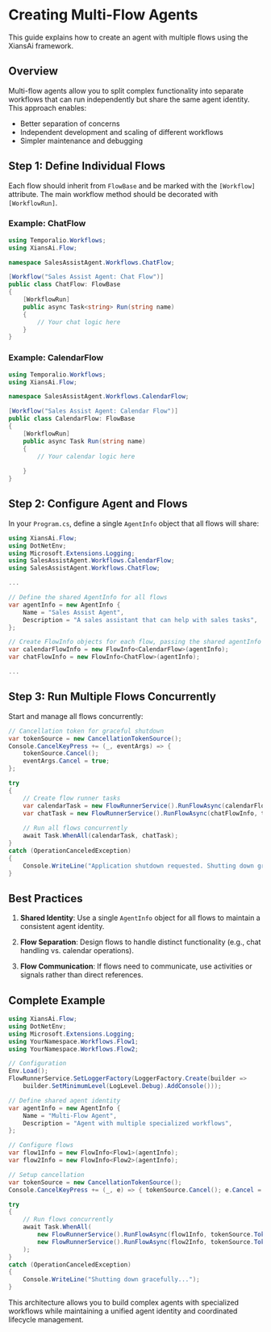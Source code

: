 # Creating Multi-Flow Agents

This guide explains how to create an agent with multiple flows using the XiansAi framework.

## Overview

Multi-flow agents allow you to split complex functionality into separate workflows that can run independently but share the same agent identity. This approach enables:

- Better separation of concerns
- Independent development and scaling of different workflows
- Simpler maintenance and debugging

## Step 1: Define Individual Flows

Each flow should inherit from `FlowBase` and be marked with the `[Workflow]` attribute. The main workflow method should be decorated with `[WorkflowRun]`.

### Example: ChatFlow

```csharp
using Temporalio.Workflows;
using XiansAi.Flow;

namespace SalesAssistAgent.Workflows.ChatFlow;

[Workflow("Sales Assist Agent: Chat Flow")]
public class ChatFlow: FlowBase
{
    [WorkflowRun]
    public async Task<string> Run(string name)
    {
        // Your chat logic here
    }
}
```

### Example: CalendarFlow

```csharp
using Temporalio.Workflows;
using XiansAi.Flow;

namespace SalesAssistAgent.Workflows.CalendarFlow;

[Workflow("Sales Assist Agent: Calendar Flow")]
public class CalendarFlow: FlowBase
{
    [WorkflowRun]
    public async Task Run(string name)
    {
        // Your calendar logic here
        
    }
}
```

## Step 2: Configure Agent and Flows

In your `Program.cs`, define a single `AgentInfo` object that all flows will share:

```csharp
using XiansAi.Flow;
using DotNetEnv;
using Microsoft.Extensions.Logging;
using SalesAssistAgent.Workflows.CalendarFlow;
using SalesAssistAgent.Workflows.ChatFlow;

...

// Define the shared AgentInfo for all flows
var agentInfo = new AgentInfo {
    Name = "Sales Assist Agent",
    Description = "A sales assistant that can help with sales tasks",
};

// Create FlowInfo objects for each flow, passing the shared agentInfo
var calendarFlowInfo = new FlowInfo<CalendarFlow>(agentInfo);
var chatFlowInfo = new FlowInfo<ChatFlow>(agentInfo);

...
```

## Step 3: Run Multiple Flows Concurrently

Start and manage all flows concurrently:

```csharp
// Cancellation token for graceful shutdown
var tokenSource = new CancellationTokenSource();
Console.CancelKeyPress += (_, eventArgs) => { 
    tokenSource.Cancel(); 
    eventArgs.Cancel = true;
};

try
{
    // Create flow runner tasks
    var calendarTask = new FlowRunnerService().RunFlowAsync(calendarFlowInfo, tokenSource.Token);
    var chatTask = new FlowRunnerService().RunFlowAsync(chatFlowInfo, tokenSource.Token);
    
    // Run all flows concurrently
    await Task.WhenAll(calendarTask, chatTask);
}
catch (OperationCanceledException)
{
    Console.WriteLine("Application shutdown requested. Shutting down gracefully...");
}
```

## Best Practices

1. **Shared Identity**: Use a single `AgentInfo` object for all flows to maintain a consistent agent identity.

2. **Flow Separation**: Design flows to handle distinct functionality (e.g., chat handling vs. calendar operations).

3. **Flow Communication**: If flows need to communicate, use activities or signals rather than direct references.

## Complete Example

```csharp
using XiansAi.Flow;
using DotNetEnv;
using Microsoft.Extensions.Logging;
using YourNamespace.Workflows.Flow1;
using YourNamespace.Workflows.Flow2;

// Configuration
Env.Load();
FlowRunnerService.SetLoggerFactory(LoggerFactory.Create(builder => 
    builder.SetMinimumLevel(LogLevel.Debug).AddConsole()));

// Define shared agent identity
var agentInfo = new AgentInfo {
    Name = "Multi-Flow Agent",
    Description = "Agent with multiple specialized workflows",
};

// Configure flows
var flow1Info = new FlowInfo<Flow1>(agentInfo);
var flow2Info = new FlowInfo<Flow2>(agentInfo);

// Setup cancellation
var tokenSource = new CancellationTokenSource();
Console.CancelKeyPress += (_, e) => { tokenSource.Cancel(); e.Cancel = true; };

try
{
    // Run flows concurrently
    await Task.WhenAll(
        new FlowRunnerService().RunFlowAsync(flow1Info, tokenSource.Token),
        new FlowRunnerService().RunFlowAsync(flow2Info, tokenSource.Token)
    );
}
catch (OperationCanceledException)
{
    Console.WriteLine("Shutting down gracefully...");
}
```

This architecture allows you to build complex agents with specialized workflows while maintaining a unified agent identity and coordinated lifecycle management.
